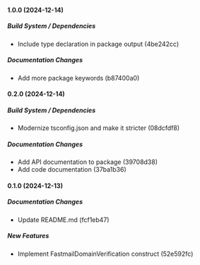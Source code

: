 #### 1.0.0 (2024-12-14)

##### Build System / Dependencies

*  Include type declaration in package output (4be242cc)

##### Documentation Changes

*  Add more package keywords (b87400a0)

#### 0.2.0 (2024-12-14)

##### Build System / Dependencies

*  Modernize tsconfig.json and make it stricter (08dcfdf8)

##### Documentation Changes

*  Add API documentation to package (39708d38)
*  Add code documentation (37ba1b36)

#### 0.1.0 (2024-12-13)

##### Documentation Changes

*  Update README.md (fcf1eb47)

##### New Features

*  Implement FastmailDomainVerification construct (52e592fc)
